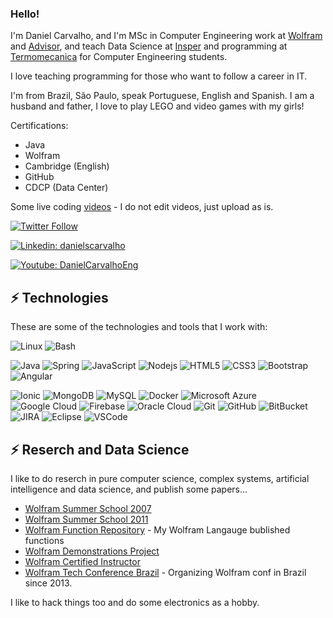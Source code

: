 ### Hello!

I'm Daniel Carvalho, and I'm MSc in Computer Engineering work at [Wolfram](www.wolfram.com) and [Advisor](https://www.advisor.net.br), 
and teach Data Science at [Insper](www.insper.com.br) and programming at [Termomecanica](http://ftt.com.br) for Computer Engineering students.

I love teaching programming for those who want to follow a career in IT.

I'm from Brazil, São Paulo, speak Portuguese, English and Spanish. I am a husband and father, I love to play LEGO and video games with my girls!

Certifications:
- Java
- Wolfram
- Cambridge (English)
- GitHub
- CDCP (Data Center)

Some live coding [videos](https://www.youtube.com/channel/UCrDTgnnQA7bh-Ns1VRfShxg) - I do not edit videos, just upload as is.

[![Twitter Follow](https://img.shields.io/twitter/follow/danielscarvalho?style=social)](https://twitter.com/danielscarvalho)

[![Linkedin: danielscarvalho](https://img.shields.io/badge/-Linkedin-blue?style=flat-square&logo=Linkedin&logoColor=white&link=https://www.linkedin.com/in/danielscarvalho/)](https://www.linkedin.com/in/danielscarvalho/)

[![Youtube: DanielCarvalhoEng](https://img.shields.io/badge/-Youtube-red?style=flat-square&logo=Youtube&logoColor=white&link=https://www.youtube.com/c/DanielCarvalhoEng)](https://www.youtube.com/c/DanielCarvalhoEng)

## ⚡ Technologies

These are some of the technologies and tools that I work with:


![Linux](https://img.shields.io/badge/-linux?style=flat-square&logo=linux)
![Bash](https://img.shields.io/badge/-bash?style=flat-square&logo=bash)

![Java](https://img.shields.io/badge/-Java-007396?style=flat-square&logo=java)
![Spring](https://img.shields.io/badge/-Spring-6DB33F?style=flat-square&logo=spring&logoColor=white)
![JavaScript](https://img.shields.io/badge/-JavaScript-black?style=flat-square&logo=javascript)
![Nodejs](https://img.shields.io/badge/-Nodejs-339933?style=flat-square&logo=Node.js&logoColor=white)
![HTML5](https://img.shields.io/badge/-HTML5-E34F26?style=flat-square&logo=html5&logoColor=white)
![CSS3](https://img.shields.io/badge/-CSS3-1572B6?style=flat-square&logo=css3)
![Bootstrap](https://img.shields.io/badge/-Bootstrap-563D7C?style=flat-square&logo=bootstrap)
![Angular](https://img.shields.io/badge/-Angular-DD0031?style=flat-square&logo=angular)

![Ionic](https://img.shields.io/badge/-Ionic-3880FF?style=flat-square&logo=ionic&logoColor=white)
![MongoDB](https://img.shields.io/badge/-MongoDB-black?style=flat-square&logo=mongodb)
![MySQL](https://img.shields.io/badge/-MySQL-4479A1?style=flat-square&logo=mysql&logoColor=white)
![Docker](https://img.shields.io/badge/-Docker-2496ED?style=flat-square&logo=docker&logoColor=white)
![Microsoft Azure](https://img.shields.io/badge/Microsoft%20Azure-0089D6?style=flat-square&logo=microsoft-azure&logoColor=white)
![Google Cloud](https://img.shields.io/badge/Google%20Cloud-4285F4?style=flat-square&logo=google-cloud&logoColor=white)
![Firebase](https://img.shields.io/badge/Firebase-FFCA28?style=flat-square&logo=firebase&logoColor=white)
![Oracle Cloud](https://img.shields.io/badge/Oracle%20Cloud-F80000?style=flat-square&logo=oracle&logoColor=white)
![Git](https://img.shields.io/badge/-Git-black?style=flat-square&logo=git)
![GitHub](https://img.shields.io/badge/-GitHub-181717?style=flat-square&logo=github)
![BitBucket](https://img.shields.io/badge/-BitBucket-darkblue?style=flat-square&logo=bitbucket)
![JIRA](https://img.shields.io/badge/-JIRA-0052CC?style=flat-square&logo=jira)
![Eclipse](https://img.shields.io/badge/-Eclipse-2C2255?style=flat-square&logo=eclipse&logoColor=white)
![VSCode](https://img.shields.io/badge/-VSCode-007ACC?style=flat-square&logo=visual-studio-code&logoColor=white)

## ⚡ Reserch and Data Science

I like to do reserch in pure computer science, complex systems, artificial intelligence and data science, and publish some papers...

- [Wolfram Summer School 2007](https://education.wolfram.com/summer-school/alumni/2007/carvalho/)
- [Wolfram Summer School 2011](https://education.wolfram.com/summer-school/alumni/2011/carvalho/)
- [Wolfram Function Repository](https://resources.wolframcloud.com/FunctionRepository/search/?i=carvalho) - My Wolfram Langauge bublished functions
- [Wolfram Demonstrations Project](https://demonstrations.wolfram.com/search.html?query=carvalho)
- [Wolfram Certified Instructor](https://www.wolfram.com/wolfram-u/instructors/carvalho.html)
- [Wolfram Tech Conference Brazil](https://www.wolfram.com/events/virtual-conference-br/2020/) - Organizing Wolfram conf in Brazil since 2013.

I like to hack things too and do some electronics as a hobby.
